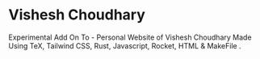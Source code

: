 # Vishesh Choudhary
Experimental Add On To - Personal Website of Vishesh Choudhary Made Using TeX, Tailwind CSS, Rust, Javascript, Rocket, HTML & MakeFile .
